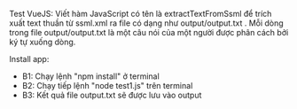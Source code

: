 Test VueJS:
Viết hàm JavaScript có tên là extractTextFromSsml để trích xuất text thuần từ ssml.xml ra file có
dạng như output/output.txt .
Mỗi dòng trong file output/output.txt là một câu nói của một người được phân cách bởi ký tự
xuống dòng.

Install app:
- B1: Chạy lệnh "npm install" ở terminal
- B2: Chạy tiếp lệnh "node test1.js" trên terminal
- B3: Kết quả file output.txt sẽ được lưu vào output
